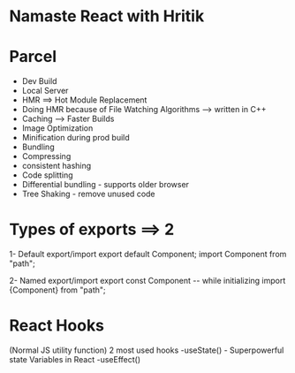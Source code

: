 # Namaste React with Hritik



# Parcel
- Dev Build
- Local Server
- HMR ==> Hot Module Replacement
- Doing HMR because of File Watching Algorithms --> written in C++
- Caching --> Faster Builds
- Image Optimization
- Minification during prod build
- Bundling
- Compressing
- consistent hashing
- Code splitting
- Differential bundling - supports older browser
- Tree Shaking - remove unused code

# Types of exports ==> 2

1- Default export/import
export default Component;
import Component from "path";

2- Named export/import
export const Component -- while initializing
import {Component} from "path";

# React Hooks
(Normal JS utility function)
2 most used hooks
-useState() - Superpowerful state Variables in React
-useEffect()